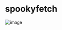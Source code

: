 # spookyfetch

![image](https://user-images.githubusercontent.com/35516367/193919245-1a4713a4-5cc5-4de1-8ad0-587ba2edac86.png)

